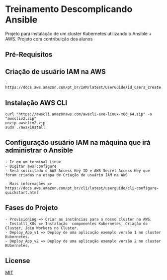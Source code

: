 # Treinamento Descomplicando Ansible

Projeto para instalação de um cluster Kubernetes utilizando o Ansible + AWS.
Projeto com contribuição dos alunos

## Pré-Requisitos

## Criação de usuário IAM na AWS
```
- https://docs.aws.amazon.com/pt_br/IAM/latest/UserGuide/id_users_create.html
```
## Instalação AWS CLI
```
curl "https://awscli.amazonaws.com/awscli-exe-linux-x86_64.zip" -o "awscliv2.zip"
unzip awscliv2.zip
sudo ./aws/install
```
## Configuração usuário IAM na máquina que irá administrar o Ansible
```
- Ir em um terminal Linux
- Digitar aws configure
- Será solicitado o AWS Access Key ID e AWS Secret Access Key que foram criadas na etapa de Criação de usuário IAM na AWS

- Mais informações => https://docs.aws.amazon.com/pt_br/cli/latest/userguide/cli-configure-quickstart.html
```

## Fases do Projeto
```
- Provisioning => Criar as instâncias para o nosso cluster na AWS.
- Installl_K8s => Instalação  componentes Kubernetes, Criação do Cluster, Join Workers no Cluster.
- Deploy_App_v1 => Deploy de uma aplicação exemplo versão 1 no cluster Kubernetes.
- Deploy_App_v2 => Deploy de uma aplicação exemplo versão 2 no cluster KUbernetes.
```


## License
[MIT](https://choosealicense.com/licenses/mit/)
